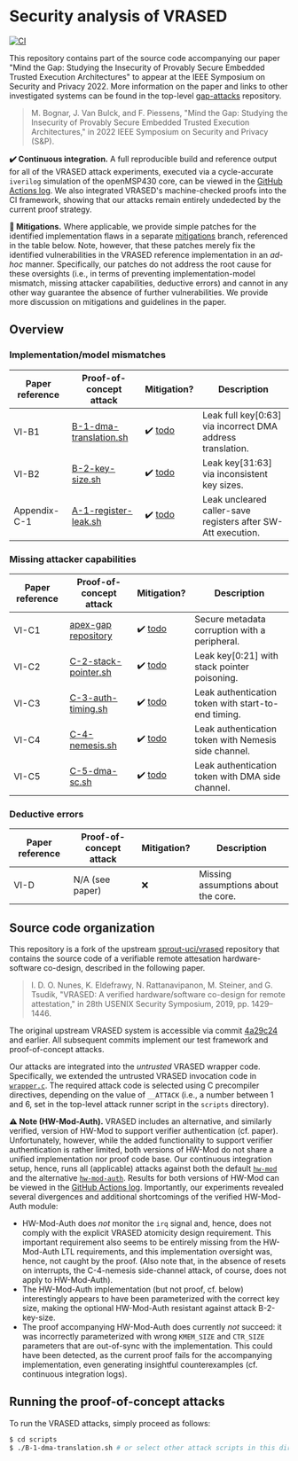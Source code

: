 # Security analysis of VRASED

[![CI](https://github.com/martonbognar/vrased-gap/actions/workflows/ci.yaml/badge.svg)](https://github.com/martonbognar/vrased-gap/actions/workflows/ci.yaml)

This repository contains part of the source code accompanying our paper "Mind
the Gap: Studying the Insecurity of Provably Secure Embedded Trusted Execution
Architectures" to appear at the IEEE Symposium on Security and Privacy 2022.
More information on the paper and links to other investigated systems can be
found in the top-level [gap-attacks](https://github.com/martonbognar/gap-attacks) repository.

> M. Bognar, J. Van Bulck, and F. Piessens, "Mind the Gap: Studying the Insecurity of Provably Secure Embedded Trusted Execution Architectures," in 2022 IEEE Symposium on Security and Privacy (S&P).

**:heavy_check_mark: Continuous integration.** 
A full reproducible build and reference output for all of the VRASED attack
experiments, executed via a cycle-accurate `iverilog` simulation of the
openMSP430 core, can be viewed in the [GitHub Actions log](https://github.com/martonbognar/vrased-gap/actions).
We also integrated VRASED's machine-checked proofs into the CI framework,
showing that our attacks remain entirely undedected by the current proof
strategy.

**:no_entry_sign: Mitigations.**
Where applicable, we provide simple patches for the identified implementation
flaws in a separate [mitigations](tree/mitigations)
branch, referenced in the table below.
Note, however, that these patches merely fix the identified vulnerabilities in
the VRASED reference implementation in an _ad-hoc_ manner.
Specifically, our patches do not address the root cause for these oversights
(i.e., in terms of preventing implementation-model mismatch, missing attacker
capabilities, deductive errors) and cannot in any other way guarantee the
absence of further vulnerabilities.
We provide more discussion on mitigations and guidelines in the paper.

## Overview

### Implementation/model mismatches

| Paper reference | Proof-of-concept attack | Mitigation? | Description |
|-----------------|---------------|-------------|-------------|
| VI-B1           | [B-1-dma-translation.sh](scripts/B-1-dma-translation.sh) | :heavy_check_mark: [todo](todo) | Leak full key[0:63] via incorrect DMA address translation. |
| VI-B2           | [B-2-key-size.sh](scripts/B-2-key-size.sh) | :heavy_check_mark: [todo](todo) | Leak key[31:63] via inconsistent key sizes. |
| Appendix-C-1    | [A-1-register-leak.sh](scripts/A-1-register-leak.sh) | :heavy_check_mark: [todo](todo) | Leak uncleared caller-save registers after SW-Att execution. |

### Missing attacker capabilities

| Paper reference | Proof-of-concept attack | Mitigation? | Description |
|-----------------|---------------|-------------|-------------|
| VI-C1           | [apex-gap repository](martonbognar/apex-gap) | :heavy_check_mark: [todo](todo) | Secure metadata corruption with a peripheral. |
| VI-C2           | [C-2-stack-pointer.sh](scripts/C-2-stack-pointer.sh) | :heavy_check_mark: [todo](todo) | Leak key[0:21] with stack pointer poisoning. |
| VI-C3           | [C-3-auth-timing.sh](scripts/C-3-auth-timing.sh) | :heavy_check_mark: [todo](todo) | Leak authentication token with start-to-end timing. |
| VI-C4           | [C-4-nemesis.sh](scripts/C-4-nemesis.sh) | :heavy_check_mark: [todo](todo) | Leak authentication token with Nemesis side channel. |
| VI-C5           | [C-5-dma-sc.sh](scripts/C-5-dma-sc.sh) | :heavy_check_mark: [todo](todo) | Leak authentication token with DMA side channel. |

### Deductive errors

| Paper reference | Proof-of-concept attack | Mitigation? | Description |
|-----------------|---------------|-------------|-------------|
| VI-D | N/A (see paper) | :x: | Missing assumptions about the core. |

## Source code organization

This repository is a fork of the upstream
[sprout-uci/vrased](https://github.com/sprout-uci/vrased)
repository that contains the source code of a verifiable remote attesation
hardware-software co-design, described in the following paper.

> I. D. O. Nunes, K. Eldefrawy, N. Rattanavipanon, M. Steiner, and G. Tsudik, "VRASED: A verified hardware/software co-design for remote attestation," in 28th USENIX Security Symposium, 2019, pp. 1429–1446.

The original upstream VRASED system is accessible via commit
[4a29c24](4a29c248d55b132bacf2fd0e8b659d561478b8b6)
and earlier. All subsequent commits implement our test framework and
proof-of-concept attacks.

Our attacks are integrated into the _untrusted_ VRASED wrapper code.
Specifically, we extended the untrusted VRASED invocation code in
[`wrapper.c`](vrased/sw-att/wrapper.c#L113).
The required attack code is selected using C precompiler directives, depending
on the value of `__ATTACK` (i.e., a number between 1 and 6, set in the
top-level attack runner script in the `scripts` directory).

**:warning: Note (HW-Mod-Auth).** VRASED includes an alternative, and similarly verified,
version of HW-Mod to support verifier authentication (cf. paper).
Unfortunately, however, while the added functionality to support verifier
authentication is rather limited, both versions of HW-Mod do not share a
unified implementation nor proof code base.
Our continuous integration setup, hence, runs all (applicable) attacks against
both the default [`hw-mod`](vrased/hw-mod) and the alternative
[`hw-mod-auth`](vrased/hw-mod/hw-mod-auth).
Results for both versions of HW-Mod can be viewed in the [GitHub Actions
log](https://github.com/martonbognar/vrased-gap/actions).
Importantly, our experiments revealed several divergences and additional
shortcomings of the verified HW-Mod-Auth module:
* HW-Mod-Auth does _not_ monitor the `irq` signal and, hence, does not comply
  with the explicit VRASED atomicity design requirement. This important
  requirement also seems to be entirely missing from the HW-Mod-Auth LTL
  requirements, and this implementation oversight was, hence, not caught by the
  proof.  (Also note that, in the absence of resets on interrupts, the
  C-4-nemesis side-channel attack, of course, does not apply to HW-Mod-Auth).
* The HW-Mod-Auth implementation (but not proof, cf. below) interestingly
  appears to have been parameterized with the correct key size, making
  the optional HW-Mod-Auth resistant against attack B-2-key-size.
* The proof accompanying HW-Mod-Auth does currently _not_ succeed: it was
  incorrectly parameterized with wrong `KMEM_SIZE` and `CTR_SIZE` parameters
  that are out-of-sync with the implementation. This could have been detected,
  as the current proof fails for the accompanying implementation, even
  generating insightful counterexamples (cf. continuous integration logs).

## Running the proof-of-concept attacks

To run the VRASED attacks, simply proceed as follows:

```bash
$ cd scripts
$ ./B-1-dma-translation.sh # or select other attack scripts in this directory
```
